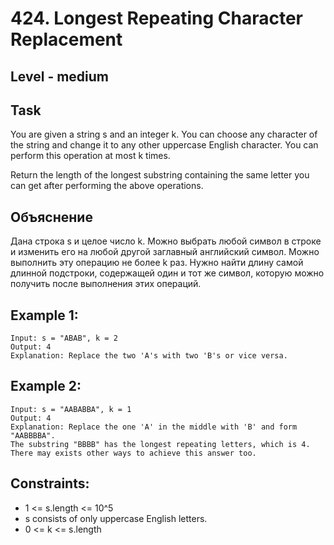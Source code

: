 # 424. Longest Repeating Character Replacement


## Level - medium


## Task
You are given a string s and an integer k. You can choose any character of the string and change it to any other uppercase English character. 
You can perform this operation at most k times.

Return the length of the longest substring containing the same letter you can get after performing the above operations.


## Объяснение
Дана строка s и целое число k. Можно выбрать любой символ в строке и изменить его на любой другой заглавный английский символ.
Можно выполнить эту операцию не более k раз.
Нужно найти длину самой длинной подстроки, содержащей один и тот же символ, которую можно получить после выполнения этих операций.



## Example 1:
````
Input: s = "ABAB", k = 2
Output: 4
Explanation: Replace the two 'A's with two 'B's or vice versa.
````


## Example 2:
````
Input: s = "AABABBA", k = 1
Output: 4
Explanation: Replace the one 'A' in the middle with 'B' and form "AABBBBA".
The substring "BBBB" has the longest repeating letters, which is 4.
There may exists other ways to achieve this answer too.
````


## Constraints:
- 1 <= s.length <= 10^5
- s consists of only uppercase English letters.
- 0 <= k <= s.length